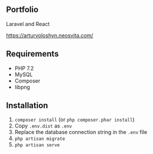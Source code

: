 ## Portfolio

Laravel and React

https://arturvoloshyn.neosvita.com/

## Requirements
- PHP 7.2
- MySQL
- Composer
- libpng

## Installation
1. `composer install` (or `php composer.phar install`)
2. Copy `.env.dist` as `.env`
3. Replace the database connection string in the `.env` file
4. `php artisan migrate`
5. `php artisan serve`
